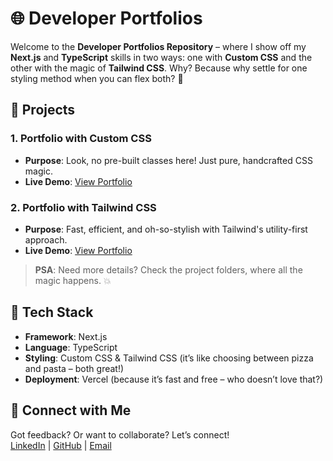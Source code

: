 # 🌐 Developer Portfolios  

Welcome to the **Developer Portfolios Repository** – where I show off my **Next.js** and **TypeScript** skills in two ways: one with **Custom CSS** and the other with the magic of **Tailwind CSS**. Why? Because why settle for one styling method when you can flex both? 💪

## 📂 Projects  

### 1. **Portfolio with Custom CSS**  
- **Purpose**: Look, no pre-built classes here! Just pure, handcrafted CSS magic.  
- **Live Demo**: [View Portfolio](https://dev-portfolio-roan.vercel.app/)  

### 2. **Portfolio with Tailwind CSS**  
- **Purpose**: Fast, efficient, and oh-so-stylish with Tailwind's utility-first approach.  
- **Live Demo**: [View Portfolio](https://my-portfolio-beryl-tau.vercel.app/)  

> **PSA**: Need more details? Check the project folders, where all the magic happens. 💥

## 🚀 Tech Stack  
- **Framework**: Next.js  
- **Language**: TypeScript  
- **Styling**: Custom CSS & Tailwind CSS (it’s like choosing between pizza and pasta – both great!)  
- **Deployment**: Vercel (because it’s fast and free – who doesn’t love that?)

## 🤝 Connect with Me  
Got feedback? Or want to collaborate? Let’s connect!  
[LinkedIn](https://www.linkedin.com/in/muhammadwaheedaree/) | [GitHub](https://github.com/muhammadwaheedaree) | [Email](mailto:m128waheed@gmail.com)

